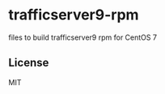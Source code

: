 trafficserver9-rpm
==================

files to build trafficserver9 rpm for CentOS 7

## License
MIT
